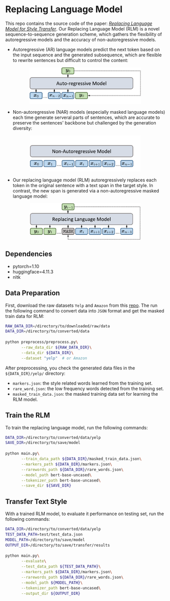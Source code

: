 # Replacing Language Model

This repo contains the source code of the paper: [*Replacing Language Model for Style Transfer*](https://arxiv.org/abs/2211.07343). Our Replacing Language Model (RLM) is a novel sequence-to-sequence generation scheme, which gathers the flexibility of autoregressive models and the accuracy of non-autoregressive models.

- Autoregressive (AR) language models predict the next token based on the input sequence and the generated subsequence, which are flexible to rewrite sentences but difficult to control the content:

<p align="center">
  <img src="figures/AR.gif"  height="115">
 
  
</p>

- Non-autoregressive (NAR) models (especially masked language models) each time generate serveral parts of sentences, which are accurate to preserve the sentences' backbone but challenged by the generation diversity:

<p align="center">
   <img src="figures/NAR.gif"  height="115">
</p>

- Our replacing language model (RLM)  autoregressively replaces
each token in the original sentence with a text span in the target style. In contrast,
the new span is generated via a non-autoregressive masked language model:

<p align="center">
   <img src="figures/RLM.gif"  height="115">
</p>



## Dependencies

- pytorch=1.10
- huggingface=4.11.3
- nltk


## Data Preparation

First, download the raw datasets `Yelp` and `Amazon` from this [repo](https://github.com/lijuncen/Sentiment-and-Style-Transfer). The run the following command to convert data into `JSON` format and get the masked train data for RLM:
```bash
RAW_DATA_DIR=/directory/to/downloaded/raw/data
DATA_DIR=/directory/to/converted/data

python preprocess/preprocess.py\
       --raw_data_dir ${RAW_DATA_DIR}\
       --data_dir ${DATA_DIR}\
       --dataset "yelp"  # or Amazon
```

After preprocessing, you check the generated data files in the `${DATA_DIR}/yelp/` directory:
- `markers.json`: the style related words learned from the training set.
- `rare_word.json`: the low frequency words detected from the training set.
- `masked_train_data.json`: the masked training data set for learning the RLM model.

## Train the RLM
To train the replacing language model, run the following commands:

```bash
DATA_DIR=/directory/to/converted/data/yelp
SAVE_DIR=/directory/to/save/model

python main.py\
       --train_data_path ${DATA_DIR}/masked_train_data.json\
       --markers_path ${DATA_DIR}/markers.json\
       --rarewords_path ${DATA_DIR}/rare_words.json\
       --model_path bert-base-uncased\
       --tokenizer_path bert-base-uncased\
       --save_dir ${SAVE_DIR}
```


## Transfer Text Style

With a trained RLM model, to evaluate it performance on testing set, run the following commands:

```bash
DATA_DIR=/directory/to/converted/data/yelp
TEST_DATA_PATH=test/test_data.json
MODEL_PATH=/directory/to/save/model
OUTPUT_DIR=/directory/to/save/transfer/results

python main.py\
       --evaluate\
       --test_data_path ${TEST_DATA_PATH}\
       --markers_path ${DATA_DIR}/markers.json\
       --rarewords_path ${DATA_DIR}/rare_words.json\
       --model_path ${MODEL_PATH}\
       --tokenizer_path bert-base-uncased\
       --output_dir ${OUTPUT_DIR}
```
